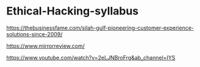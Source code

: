 # Ethical-Hacking-syllabus


https://thebusinessfame.com/silah-gulf-pioneering-customer-experience-solutions-since-2009/


https://www.mirrorreview.com/

https://www.youtube.com/watch?v=2eLJNBroFrg&ab_channel=IYS
